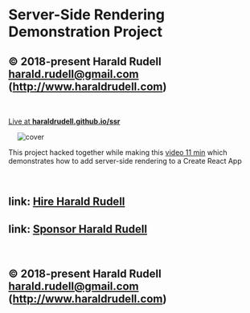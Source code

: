 <html lang=en>
  <meta charset=utf-8>
  <h1>Server-Side Rendering Demonstration Project</h1>

## © 2018-present Harald Rudell <harald.rudell@gmail.com> (http://www.haraldrudell.com)

  &emsp;

  <p><a href="https://haraldrudell.github.io/ssr/">Live at <strong>haraldrudell.github.io/ssr</strong></a></p>
  &emsp;

  <img src=https://raw.githubusercontent.com/haraldrudell/ssr/master/public/cover.png alt="cover" />

<p>This project hacked together while making this <a href=https://youtu.be/sn9InqfNtSQ>video 11 min</a> which demonstrates how to add server-side rendering to a Create React App</p>
&emsp;

## link: [Hire Harald Rudell](https://hire.surge.sh/)

## link: [Sponsor Harald Rudell](https://www.gofundme.com/san-francisco-revenge-crime-victim/)

&emsp;

## © 2018-present Harald Rudell <harald.rudell@gmail.com> (http://www.haraldrudell.com)
</html>
